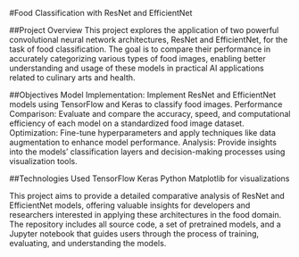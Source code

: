 #Food Classification with ResNet and EfficientNet

##Project Overview
This project explores the application of two powerful convolutional neural network architectures, ResNet and EfficientNet, for the task of food classification. The goal is to compare their performance in accurately categorizing various types of food images, enabling better understanding and usage of these models in practical AI applications related to culinary arts and health.

##Objectives
Model Implementation: Implement ResNet and EfficientNet models using TensorFlow and Keras to classify food images.
Performance Comparison: Evaluate and compare the accuracy, speed, and computational efficiency of each model on a standardized food image dataset.
Optimization: Fine-tune hyperparameters and apply techniques like data augmentation to enhance model performance.
Analysis: Provide insights into the models’ classification layers and decision-making processes using visualization tools.

##Technologies Used
TensorFlow
Keras
Python
Matplotlib for visualizations

This project aims to provide a detailed comparative analysis of ResNet and EfficientNet models, offering valuable insights for developers and researchers interested in applying these architectures in the food domain. The repository includes all source code, a set of pretrained models, and a Jupyter notebook that guides users through the process of training, evaluating, and understanding the models.

